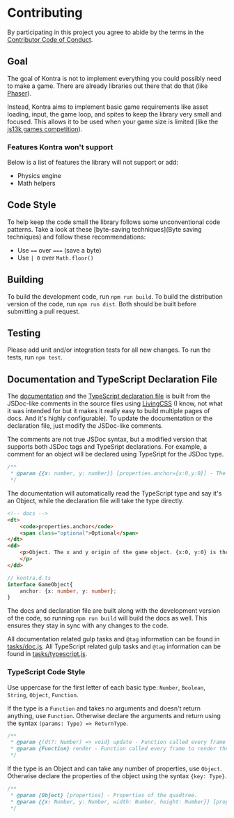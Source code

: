 # Contributing

By participating in this project you agree to abide by the terms in the [Contributor Code of Conduct](CODE_OF_CONDUCT.md). 

## Goal

The goal of Kontra is not to implement everything you could possibly need to make a game. There are already libraries out there that do that (like [Phaser](http://phaser.io/)).

Instead, Kontra aims to implement basic game requirements like asset loading, input, the game loop, and spites to keep the library very small and focused. This allows it to be used when your game size is limited (like the [js13k games competition](https://js13kgames.com/)).

### Features Kontra won't support

Below is a list of features the library will not support or add:

- Physics engine
- Math helpers

## Code Style

To help keep the code small the library follows some unconventional code patterns. Take a look at these [byte-saving techniques](Byte saving techniques) and follow these recommendations:

- Use `==` over `===` (save a byte)
- Use `| 0` over `Math.floor()`

## Building

To build the development code, run `npm run build`. To build the distribution version of the code, run `npm run dist`. Both should be built before submitting a pull request.

## Testing

Please add unit and/or integration tests for all new changes. To run the tests, run `npm test`.

## Documentation and TypeScript Declaration File

The [documentation](/docs) and the [TypeScript declaration file](kontra.d.ts) is built from the JSDoc-like comments in the source files using [LivingCSS](https://github.com/straker/livingcss) (I know, not what it was intended for but it makes it really easy to build multiple pages of docs. And it's highly configurable). To update the documentation or the declaration file, just modify the JSDoc-like comments.

The comments are not true JSDoc syntax, but a modified version that supports both JSDoc tags and TypeSript declarations. For example, a comment for an object will be declared using TypeSript for the JSDoc type.

```js
/**
 * @param {{x: number, y: number}} [properties.anchor={x:0,y:0}] - The x and y origin of the game object. {x:0, y:0} is the top left corner of the game object, {x:1, y:1} is the bottom right corner.
 */
```

The documentation will automatically read the TypeScript type and say it's an Object, while the declaration file will take the type directly.

```html
<!-- docs -->
<dt>
    <code>properties.anchor</code>
    <span class="optional">Optional</span>
</dt>
<dd>
    <p>Object. The x and y origin of the game object. {x:0, y:0} is the top left corner of the game object, {x:1, y:1} is the bottomright corner. Defaults to <code>{x:0,y:0}</code>.
    </p>
</dd>
```

```ts
// kontra.d.ts
interface GameObject{
    anchor: {x: number, y: number};
}
```

The docs and declaration file are built along with the development version of the code, so running `npm run build` will build the docs as well. This ensures they stay in sync with any changes to the code.

All documentation related gulp tasks and `@tag` information can be found in [tasks/doc.js](tasks/docs.js). All TypeScript related gulp tasks and `@tag` information can be found in [tasks/typescript.js](tasks/typescript.js).

### TypeScript Code Style

Use uppercase for the first letter of each basic type: `Number`, `Boolean`, `String`, `Object`, `Function`.

If the type is a `Function` and takes no arguments and doesn't return anything, use `Function`. Otherwise declare the arguments and return using the syntax `(params: Type) => ReturnType`. 

```js
/** 
 * @param {(dt?: Number) => void} update - Function called every frame to update the game. Is passed the fixed `dt` as a parameter.
 * @param {Function} render - Function called every frame to render the game. 
 */
```

If the type is an Object and can take any number of properties, use `Object`. Otherwise declare the properties of the object using the syntax `{key: Type}`.

```js
/**
 * @param {Object} [properties] - Properties of the quadtree.
 * @param {{x: Number, y: Number, width: Number, height: Number}} [properties.bounds] - The 2D space (x, y, width, height) the quadtree occupies. Defaults to the entire canvas width and height.
 */
```

